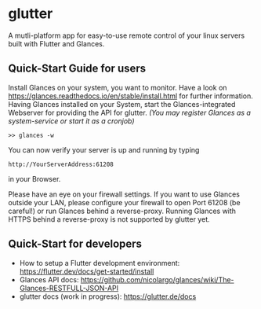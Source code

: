# glutter  
  
A mutli-platform app for easy-to-use remote control of your linux servers built with Flutter and Glances.  
  
## Quick-Start Guide for users
Install Glances on your system, you want to monitor. Have a look on https://glances.readthedocs.io/en/stable/install.html for further information. 
Having Glances installed on your System, start the Glances-integrated Webserver for providing the API for glutter. *(You may register Glances as a system-service or start it as a cronjob)*

    >> glances -w
You can now verify your server is up and running by typing

    http://YourServerAddress:61208
in your Browser. 

Please have an eye on your firewall settings. If you want to use Glances outside your LAN, please configure your firewall to open Port 61208 (be careful!) or run Glances behind a reverse-proxy. 
Running Glances with HTTPS behind a reverse-proxy is not supported by glutter yet.

## Quick-Start for developers
- How to setup a Flutter development environment: https://flutter.dev/docs/get-started/install
- Glances API docs: https://github.com/nicolargo/glances/wiki/The-Glances-RESTFULL-JSON-API
- glutter docs (work in progress): https://glutter.de/docs
